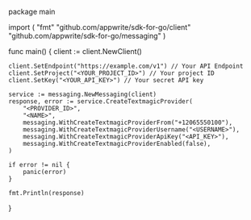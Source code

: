 package main

import (
    "fmt"
    "github.com/appwrite/sdk-for-go/client"
    "github.com/appwrite/sdk-for-go/messaging"
)

func main() {
    client := client.NewClient()

    client.SetEndpoint("https://example.com/v1") // Your API Endpoint
    client.SetProject("<YOUR_PROJECT_ID>") // Your project ID
    client.SetKey("<YOUR_API_KEY>") // Your secret API key

    service := messaging.NewMessaging(client)
    response, error := service.CreateTextmagicProvider(
        "<PROVIDER_ID>",
        "<NAME>",
        messaging.WithCreateTextmagicProviderFrom("+12065550100"),
        messaging.WithCreateTextmagicProviderUsername("<USERNAME>"),
        messaging.WithCreateTextmagicProviderApiKey("<API_KEY>"),
        messaging.WithCreateTextmagicProviderEnabled(false),
    )

    if error != nil {
        panic(error)
    }

    fmt.Println(response)
}
